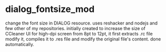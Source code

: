 # dialog_fontsize_mod
change the font size in DIALOG resource. uses reshacker and nodejs and few other of my repositories. initially created to increase the size of CCleaner UI for high-dpi screen from 8pt to 12pt, it first extracts .rc file modify it, compiles it to .res file and modify the original file's content. done automatically.
